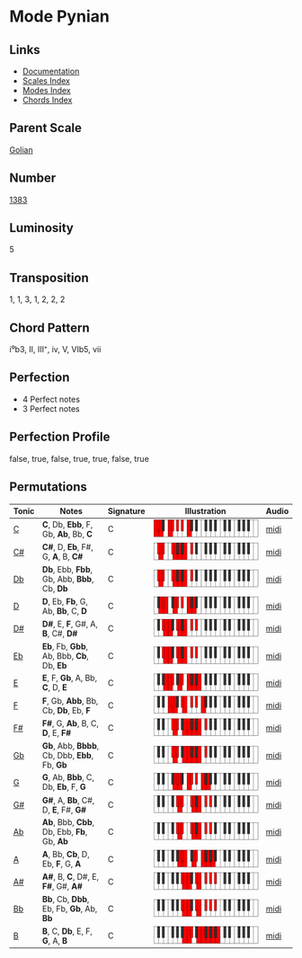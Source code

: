 # Mode Pynian

## Links

- [Documentation](README.md)
- [Scales Index](Scales.md)
- [Modes Index](Modes.md)
- [Chords Index](Chords.md)

## Parent Scale

[Golian](ScaleGolian.md)

## Number

[1383](https://ianring.com/musictheory/scales/1383)

## Luminosity

5

## Transposition

1, 1, 3, 1, 2, 2, 2

## Chord Pattern

i⁰b3, II, III⁺, iv, V, VIb5, vii

## Perfection

- 4 Perfect notes
- 3 Perfect notes

## Perfection Profile

false, true, false, true, true, false, true

## Permutations

| Tonic | Notes | Signature | Illustration | Audio |
|-------|-------|-----------|--------------|-------|
| [C](ModeCNaturalPynian.md) | **C**, Db, **Ebb**, F, Gb, **Ab**, Bb, **C** | C | ![CNaturalPynian](ModeCNaturalPynian.png) | [midi](https://github.com/edipermadi/music/blob/main/docs/ModeCNaturalPynian.mid?raw=true) |
| [C#](ModeCSharpPynian.md) | **C#**, D, **Eb**, F#, G, **A**, B, **C#** | C | ![CSharpPynian](ModeCSharpPynian.png) | [midi](https://github.com/edipermadi/music/blob/main/docs/ModeCSharpPynian.mid?raw=true) |
| [Db](ModeDFlatPynian.md) | **Db**, Ebb, **Fbb**, Gb, Abb, **Bbb**, Cb, **Db** | C | ![DFlatPynian](ModeDFlatPynian.png) | [midi](https://github.com/edipermadi/music/blob/main/docs/ModeDFlatPynian.mid?raw=true) |
| [D](ModeDNaturalPynian.md) | **D**, Eb, **Fb**, G, Ab, **Bb**, C, **D** | C | ![DNaturalPynian](ModeDNaturalPynian.png) | [midi](https://github.com/edipermadi/music/blob/main/docs/ModeDNaturalPynian.mid?raw=true) |
| [D#](ModeDSharpPynian.md) | **D#**, E, **F**, G#, A, **B**, C#, **D#** | C | ![DSharpPynian](ModeDSharpPynian.png) | [midi](https://github.com/edipermadi/music/blob/main/docs/ModeDSharpPynian.mid?raw=true) |
| [Eb](ModeEFlatPynian.md) | **Eb**, Fb, **Gbb**, Ab, Bbb, **Cb**, Db, **Eb** | C | ![EFlatPynian](ModeEFlatPynian.png) | [midi](https://github.com/edipermadi/music/blob/main/docs/ModeEFlatPynian.mid?raw=true) |
| [E](ModeENaturalPynian.md) | **E**, F, **Gb**, A, Bb, **C**, D, **E** | C | ![ENaturalPynian](ModeENaturalPynian.png) | [midi](https://github.com/edipermadi/music/blob/main/docs/ModeENaturalPynian.mid?raw=true) |
| [F](ModeFNaturalPynian.md) | **F**, Gb, **Abb**, Bb, Cb, **Db**, Eb, **F** | C | ![FNaturalPynian](ModeFNaturalPynian.png) | [midi](https://github.com/edipermadi/music/blob/main/docs/ModeFNaturalPynian.mid?raw=true) |
| [F#](ModeFSharpPynian.md) | **F#**, G, **Ab**, B, C, **D**, E, **F#** | C | ![FSharpPynian](ModeFSharpPynian.png) | [midi](https://github.com/edipermadi/music/blob/main/docs/ModeFSharpPynian.mid?raw=true) |
| [Gb](ModeGFlatPynian.md) | **Gb**, Abb, **Bbbb**, Cb, Dbb, **Ebb**, Fb, **Gb** | C | ![GFlatPynian](ModeGFlatPynian.png) | [midi](https://github.com/edipermadi/music/blob/main/docs/ModeGFlatPynian.mid?raw=true) |
| [G](ModeGNaturalPynian.md) | **G**, Ab, **Bbb**, C, Db, **Eb**, F, **G** | C | ![GNaturalPynian](ModeGNaturalPynian.png) | [midi](https://github.com/edipermadi/music/blob/main/docs/ModeGNaturalPynian.mid?raw=true) |
| [G#](ModeGSharpPynian.md) | **G#**, A, **Bb**, C#, D, **E**, F#, **G#** | C | ![GSharpPynian](ModeGSharpPynian.png) | [midi](https://github.com/edipermadi/music/blob/main/docs/ModeGSharpPynian.mid?raw=true) |
| [Ab](ModeAFlatPynian.md) | **Ab**, Bbb, **Cbb**, Db, Ebb, **Fb**, Gb, **Ab** | C | ![AFlatPynian](ModeAFlatPynian.png) | [midi](https://github.com/edipermadi/music/blob/main/docs/ModeAFlatPynian.mid?raw=true) |
| [A](ModeANaturalPynian.md) | **A**, Bb, **Cb**, D, Eb, **F**, G, **A** | C | ![ANaturalPynian](ModeANaturalPynian.png) | [midi](https://github.com/edipermadi/music/blob/main/docs/ModeANaturalPynian.mid?raw=true) |
| [A#](ModeASharpPynian.md) | **A#**, B, **C**, D#, E, **F#**, G#, **A#** | C | ![ASharpPynian](ModeASharpPynian.png) | [midi](https://github.com/edipermadi/music/blob/main/docs/ModeASharpPynian.mid?raw=true) |
| [Bb](ModeBFlatPynian.md) | **Bb**, Cb, **Dbb**, Eb, Fb, **Gb**, Ab, **Bb** | C | ![BFlatPynian](ModeBFlatPynian.png) | [midi](https://github.com/edipermadi/music/blob/main/docs/ModeBFlatPynian.mid?raw=true) |
| [B](ModeBNaturalPynian.md) | **B**, C, **Db**, E, F, **G**, A, **B** | C | ![BNaturalPynian](ModeBNaturalPynian.png) | [midi](https://github.com/edipermadi/music/blob/main/docs/ModeBNaturalPynian.mid?raw=true) |
